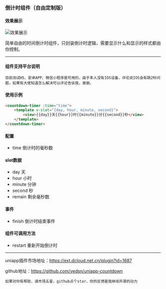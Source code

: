 ### 倒计时组件（自由定制版）

#### 效果展示
![效果展示](http://p2.so.qhmsg.com/t02ed82442262902b46.jpg)

简单自由的时间倒计时组件，只封装倒计时逻辑，需要显示什么和显示的样式都由你控制。

****
#### 组件支持平台说明 ###
` 目前测试H5、安卓APP、微信小程序是可用的，由于本人没有IOS设备，评论说IOS会有跳2秒问题，如果有大佬知道怎么解决可以评论告诉我，谢谢。 `

#### 使用示例

```html
<countdown-timer :time="time">
    <template v-slot="{day, hour, minute, second}">
        <view>{{day}}天{{hour}}时{{minute}}分{{second}}秒</view>		
    </template>
</countdown-timer>
```

#### 配置

- time 倒计时的毫秒数

#### slot数据
- day 天
- hour 小时
- minute 分钟
- second 秒
- remain 剩余毫秒数

#### 事件

  - finish 倒计时结束事件

#### 组件可调用方法

  - restart 重新开始倒计时

*****

uniapp插件市场地址：https://ext.dcloud.net.cn/plugin?id=1687

github地址：https://github.com/yedsn/uniapp-countdown

`如果对你有帮助，请市场五星，github点个star，你的反馈是我继续开源的动力`